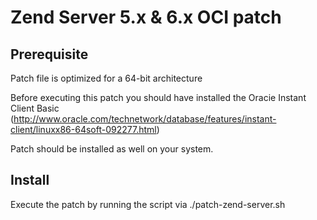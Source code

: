 # Zend Server 5.x & 6.x OCI patch #

## Prerequisite ##

Patch file is optimized for a 64-bit architecture

Before executing this patch you should have installed the Oracie Instant Client Basic (http://www.oracle.com/technetwork/database/features/instant-client/linuxx86-64soft-092277.html)

Patch should be installed as well on your system.

## Install ##

Execute the patch by running the script via ./patch-zend-server.sh